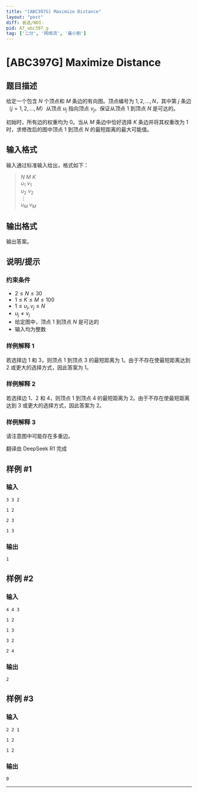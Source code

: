 ```yaml
---
title: "[ABC397G] Maximize Distance"
layout: "post"
diff: 省选/NOI-
pid: AT_abc397_g
tag: ['二分', '网络流', '最小割']
---
```


# [ABC397G] Maximize Distance

## 题目描述

[problemUrl]: https://atcoder.jp/contests/abc397/tasks/abc397_g

给定一个包含 $N$ 个顶点和 $M$ 条边的有向图。顶点编号为 $1,2,\dots,N$，其中第 $j$ 条边（$j=1,2,\dots,M$）从顶点 $u_j$ 指向顶点 $v_j$。保证从顶点 $1$ 到顶点 $N$ 是可达的。

初始时，所有边的权重均为 $0$。当从 $M$ 条边中恰好选择 $K$ 条边并将其权重改为 $1$ 时，求修改后的图中顶点 $1$ 到顶点 $N$ 的最短距离的最大可能值。

## 输入格式

输入通过标准输入给出，格式如下：

> $N$ $M$ $K$   
> $u_1$ $v_1$   
> $u_2$ $v_2$   
> $\vdots$   
> $u_M$ $v_M$   


## 输出格式

输出答案。

## 说明/提示

### 约束条件

- $2 \leq N \leq 30$
- $1 \leq K \leq M \leq 100$
- $1 \leq u_j, v_j \leq N$
- $u_j \neq v_j$
- 给定图中，顶点 $1$ 到顶点 $N$ 是可达的
- 输入均为整数

### 样例解释 1

若选择边 $1$ 和 $3$，则顶点 $1$ 到顶点 $3$ 的最短距离为 $1$。由于不存在使最短距离达到 $2$ 或更大的选择方式，因此答案为 $1$。

### 样例解释 2

若选择边 $1$、$2$ 和 $4$，则顶点 $1$ 到顶点 $4$ 的最短距离为 $2$。由于不存在使最短距离达到 $3$ 或更大的选择方式，因此答案为 $2$。

### 样例解释 3

请注意图中可能存在多重边。

翻译由 DeepSeek R1 完成

## 样例 #1

### 输入

```
3 3 2

1 2

2 3

1 3
```

### 输出

```
1
```

## 样例 #2

### 输入

```
4 4 3

1 2

1 3

3 2

2 4
```

### 输出

```
2
```

## 样例 #3

### 输入

```
2 2 1

1 2

1 2
```

### 输出

```
0
```



---

